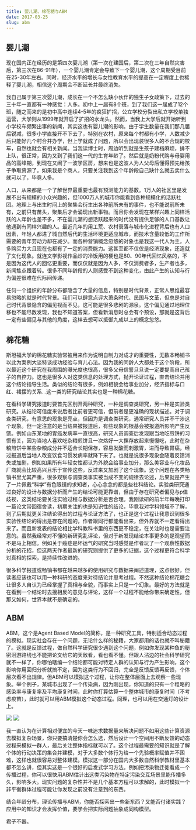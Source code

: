 ```yaml
---
title: 婴儿潮、棉花糖与ABM
date: 2017-03-25
slug: abm
---
```


## 婴儿潮

现在国内正在经历的是第四次婴儿潮（第一次在建国后，第二次在三年自然灾害后，第三次在86-91年），一个婴儿潮肯定会导致下一个婴儿潮，这个周期受目前在25-30年左右。同时，经济水平的增长与女性教育水平的提高在一定程度上也稀释了婴儿潮，相信这个周期会不断延长并最终消失。

我自己属于第三次婴儿潮，成长在一个不怎么缺小伙伴的独生子女政策下，过去的三十年一直都有一种感觉：人多。初中上一届有8个班，到了我们这一届成了12个班，随之而来的是初中高中连续4-5年的疯狂扩招，公立学校分裂出私立学校单独运营，大学则从1999年就开启了扩招的水龙头。然而，当我上大学后就开始听到小学校车频繁出事的新闻，其实这也有婴儿潮的影响。由于学生数量在我们那几届后锐减，很多小学直接开不下去了，特别在农村，原来每个村都有小学，人数减少后只能好几个村合并办学，但上学就成了问题，所以会出现装很多人的不合规的校车，自然也就会有相关新闻。当我读博士时，周边听到就是生孩子建档麻烦，排不上队，很正常，因为又到了我们这一代的生育年龄了。然后就是奶粉代购与母婴用品的高峰期，到现在又闹了一波学区房，想来也是这波人为人父母后懂得预先给孩子争取资源了。如果我是个商人，只要关注我到这个年龄段自己缺什么就去卖什么就可以了，毕竟人多。

人口，从来都是一个了解世界最重要也最有预测能力的基数。1万人的社区里是发展不出有规模的小众兴趣的，但1000万人的城市你能看到各种规模化的活跃社团。地理上与出生时间上的聚集会衍生出各种前所未有的事件，也不能说前所未有，之前只有苗头，聚集后才会涌现出新事物。而且你会发现在某样兴趣上同样活跃的人年龄也差不多，不在婴儿潮的想活跃起来的时代没有提供足够的人口基数让他遇到有同样兴趣的人。最近几年的用工荒、农村衰落与城市化进程背后也有人口因素，年轻人都进了城自然后代的生活环境更适应城市，而技术含量较低的工作所需要的青年劳动力却在减少。而各种营销概念忽悠的对象也是我这一代人为主，人多购买力大且现在也都有了一定的消费能力。这甚至都不仅仅是经济现象，还造就了文化现象。就连文学影视作品炒的冷饭用的梗也是80、90年代回忆风格的，不是因为这代人的回忆更重要，而仅仅就是因为人多，不仅消费者多，生产者也多，新闻焦点跟着转。很多不同年龄段的人则感受不到这种变化，由此产生的认知与行为偏差很难在代际间传递。

任何一个组织的年龄分布都隐含了大量的信息，特别是时代背景，正常人思维最容易忽略的就是时代背景。我们可以肆意点评大萧条时代、民国与文革，但总是对自己时代背景隐含的偏见视而不见，这可能是很多悲剧的源泉。这个偏见通过地理位移也不能尽数发现，我也不知道答案，但看新消息时总会有个预设，那就是这背后一定有些偏见与其他的角度，这样去想可以抵御九成以上的概念忽悠。

## 棉花糖

斯坦福大学的棉花糖实验常被用来作为说明自制力对成才的重要性，无数本畅销书以此为案例大谈特谈成功经验与育儿心法。因为我的同龄人大都处于这个阶段，所以最近这个研究在我周围的曝光度也很高，很多父母信誓旦旦说一定要提高自己孩子的自控力。这也是很多人对这类信息的处理方式，抛开论证过程，直击结论并用这个结论指导生活。类似的结论有很多，例如相貌会给事业加分，经济指标与口红、裙摆的关系…这一类的研究结论其实也是一种棉花糖。

在看科学研究报道时要首先区别开两种研究，一种是调查类研究，另一种是实验类研究。从结论可信度来说后者比前者更可信，但前者是更准确的现状描述。对于调查类研究，有意思的现象是亮点，但因为是调查类研究，通常研究人员并不干涉这个现象。但一定注意的是当结果被报道后，有些现象的根基会被报道所影响产生反馈。例如山东某地的胃癌发病率一直很高，研究人员调查后发现跟当地吃煎饼的习惯有关，因为当地人喜欢吃杂粮煎饼且一次烙好一大摞存放起来慢慢吃，此时在杂粮煎饼中某些杂粮成分并不适合长期保存，容易发酸而刺激胃，进而导致胃癌，经过报道后当地人改变饮食习惯发病率就降下来了。也就是说很多现象会随着反馈消失或加剧，例如如果所有年轻女性都认为外貌会给事业加分，那么美容业与化妆品厂商就会比较高兴且乐于宣传这些，反过来又加剧了这个现象。这个问题在各类畅销书里尤其严重，很多观察与调查类事实被当成不变的规律去论述，后果就是产生了一片佩戴“科学”有色眼镜的求知者，心心念念的都是些社科结论。实验类研究通过良好的设计与数据分析而产生的结论可能更靠谱，但由于存在研究者偏见与p值歧视，这类结论要关注实验过程与数据分析是否合理。我刚读研的前半年每晚打印一篇论文带回宿舍读，初期关注的也是知识性的结论，毕竟我对学科领域不了解，到了后期就更关注结论得出的过程与论证方法了，也正是这个过程让我意识到很多实验性结论的得出是存在问题的，作者跟同行都能看出来，但外界就不一定看得出来了。而且新发表的结论相比学科教科书里的东西更不稳定，在关注时也是需要注意的。虽然我经常对不懂的新研究乱评论，但对于新发现结论本事更多的是观望而不是马上相信。例如关于癌症是坏运气的研究当时感觉是作者玩了一个观察性数据分析的花招，但这两天作者最新的研究则提供了更多的证据，这个过程更符合科学对真相的探索，是持续性改进的。

很多科学报道或畅销书都在越来越多的使用研究与数据来阐述道理，这点很好，但读者应该也可以用一种科研的态度来对待结论并思考过程。不然这种结论棉花糖会让很多人自认为已经掌握了真相与全貌，而事实上只是一个幻象。最好的方法就是在看到一个结论时去搜相反的意见与评论，这样一个过程不能给你带来确定性，但那又如何，世界本就不是确定的。

## ABM

ABM，这个是Agent Based Model的简称，是一种研究工具，特别适合动态过程的模拟。现实社会存在一个问题，无论什么样的秘籍，大家都用的话也就不叫秘籍了。这就是反馈过程，做自然科学研究很少遇到这个问题，例如你发现某种鱼的秘密洄游路线也不能把论文给它的天敌看，看也看不懂。但跟人沾边的社会科学研究就不一样了，你哪怕瞎编一个结论都可能对特定人群的认知与行为产生影响，这个影响你用回归分析就搞不定，因为这类行为不回归，完全是反馈反馈再反馈，个体层次看不出规律。但ABM可以模拟这个过程，让你在整体层面上去观察一些现象。举个例子，某城市出现了一个传染病，因为刚出现，你知道的只有一个粗略的感染率与康复率及平均康复时间，此时你打算估算一个整体城市的康复时间（不考虑疫苗），此时就可以用ABM模拟这个动态过程。同理，也可以用在交通灯的设计上。

![](https://yufree.github.io/blogcn/figure/abm4.png)
![](https://yufree.github.io/blogcn/figure/abm5.png)

我一直认为在计算相对便宜的今天一味追求数据量来解决问题不如用这些计算资源去模拟复杂场景，你只要搞清楚你会怎么选，然后设计一个空间用不断反馈的动态过程来模拟一群人，最后关注整体指标就可以了。这个过程最需要的知识就是了解个体的行动决策的集合并建模，对于大多数个体行为给一个先验概率赋值并不困难，这样也就很容易对整体建模。模拟这一部分在国内大多数自然科学教材里基本都不怎么讲，但其实这是一个很好的启发式学习方法。例如把污染物迁徙看成一个传播过程，你可以很快用ABM估计出这类污染物在特定污染交互场景里能传播多久，影响多大。现实问题的复杂性并不是几个基本方程可以求解的，此时模拟一个非平衡群体过程可能让你发现之前没有注意到的东西。

结合年龄分布，理论传播与ABM，你能否探索出一些新东西？又能否付诸实践？应用中的知识才会发挥价值，要学会把实际问题抽象成同构模型。

君子不器。
